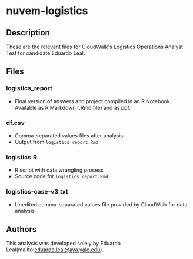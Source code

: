 # nuvem-logistics

## Description

These are the relevant files for CloudWalk's Logistics Operations Analyst Test for candidate Eduardo Leal.

## Files

### logistics_report

* Final version of answers and project compiled in an R Notebook. Available as R Markdown (.Rmd file) and as pdf.

### df.csv

* Comma-separated values files after analysis
* Output from `logistics_report.Rmd`

### logistics.R

* R script with data wrangling process
* Source code for `logistics_report.Rmd`

### logistics-case-v3.txt

* Unedited comma-separated values file provided by CloudWalk for data analysis

## Authors

This analysis was developed solely by Eduardo Leal(mailto:eduardo.leal@aya.yale.edu).
